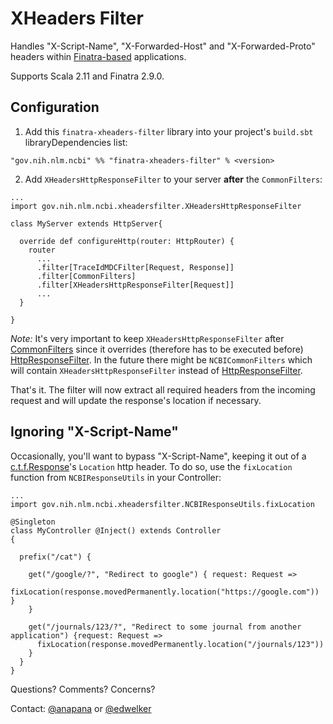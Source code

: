 # XHeaders Filter

Handles "X-Script-Name", "X-Forwarded-Host" and "X-Forwarded-Proto" headers within [Finatra-based](https://twitter.github.io/finatra/) applications.

Supports Scala 2.11 and Finatra 2.9.0.

## Configuration

1. Add this `finatra-xheaders-filter` library into your project's `build.sbt` libraryDependencies list:

```
"gov.nih.nlm.ncbi" %% "finatra-xheaders-filter" % <version>
```


2. Add `XHeadersHttpResponseFilter` to your server **after** the `CommonFilters`:

```$scala
...
import gov.nih.nlm.ncbi.xheadersfilter.XHeadersHttpResponseFilter

class MyServer extends HttpServer{

  override def configureHttp(router: HttpRouter) {
    router
      ...
      .filter[TraceIdMDCFilter[Request, Response]]
      .filter[CommonFilters]
      .filter[XHeadersHttpResponseFilter[Request]]
      ...
  }

}

```

*Note:* It's very important to keep `XHeadersHttpResponseFilter` after [CommonFilters](https://github.com/twitter/finatra/blob/master/http/src/main/scala/com/twitter/finatra/http/filters/CommonFilters.scala) since it overrides (therefore has to be executed before) [HttpResponseFilter](https://github.com/twitter/finatra/blob/master/http/src/main/scala/com/twitter/finatra/http/filters/HttpResponseFilter.scala). In the future there might be `NCBICommonFilters` which will contain `XHeadersHttpResponseFilter` instead of [HttpResponseFilter](https://github.com/twitter/finatra/blob/master/http/src/main/scala/com/twitter/finatra/http/filters/HttpResponseFilter.scala).

That's it. The filter will now extract all required headers from the incoming request and will update the response's location if necessary.

## Ignoring "X-Script-Name"

Occasionally, you'll want to bypass "X-Script-Name", keeping it out of a [c.t.f.Response](https://github.com/twitter/finatra/tree/develop/http/src/main/scala/com/twitter/finatra/http/response)'s `Location` http header.  To do so, use the `fixLocation` function from `NCBIResponseUtils` in your Controller:

```$scala
...
import gov.nih.nlm.ncbi.xheadersfilter.NCBIResponseUtils.fixLocation

@Singleton
class MyController @Inject() extends Controller
{

  prefix("/cat") {

    get("/google/?", "Redirect to google") { request: Request =>
      fixLocation(response.movedPermanently.location("https://google.com")) }
    }

    get("/journals/123/?", "Redirect to some journal from another application") {request: Request =>
      fixLocation(response.movedPermanently.location("/journals/123"))
    }
  }
}
```


Questions? Comments? Concerns?

Contact: [@anapana](https://github.com/anapana) or [@edwelker](https://github.com/edwelker)
